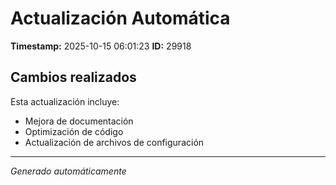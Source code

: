 # Actualización Automática

**Timestamp:** 2025-10-15 06:01:23
**ID:** 29918

## Cambios realizados

Esta actualización incluye:
- Mejora de documentación
- Optimización de código
- Actualización de archivos de configuración

---
*Generado automáticamente*
